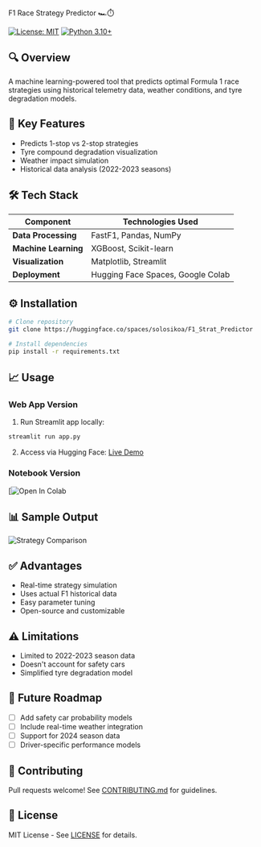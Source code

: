 F1 Race Strategy Predictor 🏎️⏱️

[![License: MIT](https://img.shields.io/badge/License-MIT-yellow.svg)](https://opensource.org/licenses/MIT)
[![Python 3.10+](https://img.shields.io/badge/Python-3.10%2B-blue.svg)](https://www.python.org/)

## 🔍 Overview
A machine learning-powered tool that predicts optimal Formula 1 race strategies using historical telemetry data, weather conditions, and tyre degradation models.

## 🚀 Key Features
- Predicts 1-stop vs 2-stop strategies
- Tyre compound degradation visualization
- Weather impact simulation
- Historical data analysis (2022-2023 seasons)

## 🛠️ Tech Stack
| Component              | Technologies Used                             |
|------------------------|-----------------------------------------------|
| **Data Processing**    | FastF1, Pandas, NumPy                         |
| **Machine Learning**   | XGBoost, Scikit-learn                         |
| **Visualization**      | Matplotlib, Streamlit                         |
| **Deployment**         | Hugging Face Spaces, Google Colab             |

## ⚙️ Installation
```bash
# Clone repository
git clone https://huggingface.co/spaces/solosikoa/F1_Strat_Predictor

# Install dependencies
pip install -r requirements.txt
```

## 📈 Usage
### Web App Version
1. Run Streamlit app locally:
```bash
streamlit run app.py
```
2. Access via Hugging Face: [Live Demo](https://huggingface.co/spaces/solosikoa/F1_Strat_Predictor)

### Notebook Version
[![Open In Colab](https://colab.research.google.com/assets/colab-badge.svg)
## 📊 Sample Output
![Strategy Comparison](assets/demo.gif)

## ✅ Advantages
- Real-time strategy simulation
- Uses actual F1 historical data
- Easy parameter tuning
- Open-source and customizable

## ⚠️ Limitations
- Limited to 2022-2023 season data
- Doesn't account for safety cars
- Simplified tyre degradation model

## 🔮 Future Roadmap
- [ ] Add safety car probability models
- [ ] Include real-time weather integration
- [ ] Support for 2024 season data
- [ ] Driver-specific performance models

## 🤝 Contributing
Pull requests welcome! See [CONTRIBUTING.md](CONTRIBUTING.md) for guidelines.

## 📜 License
MIT License - See [LICENSE](LICENSE) for details.
